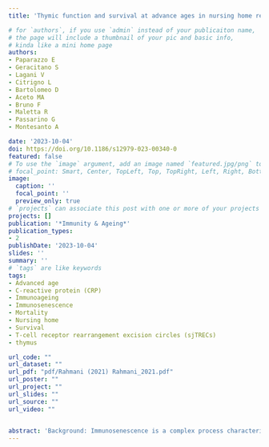 ```yaml
---
title: 'Thymic function and survival at advance ages in nursing home residents from Southern Italy'

# for `authors`, if you use `admin` instead of your publicaiton name,
# the page will include a thumbnail of your pic and basic info,
# kinda like a mini home page
authors:
- Paparazzo E
- Geracitano S
- Lagani V
- Citrigno L
- Bartolomeo D 
- Aceto MA
- Bruno F
- Maletta R
- Passarino G
- Montesanto A

date: '2023-10-04'
doi: https://doi.org/10.1186/s12979-023-00340-0
featured: false
# To use the `image` argument, add an image named `featured.jpg/png` to your page's folder.
# focal_point: Smart, Center, TopLeft, Top, TopRight, Left, Right, BottomLeft, Bottom, BottomRight.
image:
  caption: ''
  focal_point: ''
  preview_only: true
# `projects` can associate this post with one or more of your projects
projects: []
publication: '*Immunity & Ageing*'
publication_types:
- 2
publishDate: '2023-10-04'
slides: ''
summary: ''
# `tags` are like keywords
tags:
- Advanced age 
- C-reactive protein (CRP)
- Immunoageing
- Immunosenescence
- Mortality
- Nursing home
- Survival
- T-cell receptor rearrangement excision circles (sjTRECs)
- thymus

url_code: ""
url_dataset: ""
url_pdf: "pdf/Rahmani (2021) Rahmani_2021.pdf"
url_poster: ""
url_project: ""
url_slides: ""
url_source: ""
url_video: ""

    
abstract: 'Background: Immunosenescence is a complex process characterized by an age-related remodelling of immune system. The prominent effects of the immunosenescence process is the thymic involution and, consequently, the decreased numbers and functions of T cells. Since thymic involution results in a collapse of the T-cell receptor (TCR) repertoire, a reliable biomarker of its activity is represented by the quantification of signal joint T-cell receptor rearrangement excision circles (sjTRECs) levels. Although it is reasonable to think that thymic function could play a crucial role on elderly survival, only a few studies investigated the relationship between an accurate measurement of human thymic function and survival at old ages.Methods and findings: By quantifying the amount sjTRECs by real-time polymerase chain reaction (PCR), the decrease in thymic output in 241 nursing home residents from Calabria (Southern Italy) was evaluated to investigate the relationship between thymic function and survival at old ages. We found that low sjTREC levels were associated with a significant increased risk of mortality at older ages. Nursing home residents with lower sjTREC exhibit a near 2-fold increase in mortality risk compared to those with sjTREC levels in a normal range. Conclusion: Thymic function failure is an independent predictor of mortality among elderly nursing home residents. sjTREC represents a biomarker of effective ageing as its blood levels could anticipate individuals at high risk of negative health outcomes. The identification of these subjects is crucial to manage older people's immune function and resilience, such as, for instance, to plan more efficient vaccinal campaigns in older populations.'
---
```


